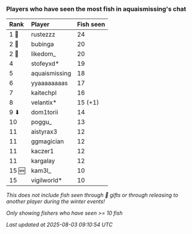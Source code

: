 ### Players who have seen the most fish in aquaismissing's chat

| Rank  | Player        | Fish seen |
|:------|:--------------|:----------|
| 1 🥇  | rustezzz      | 24        |
| 2 🥈  | bubinga       | 20        |
| 2 🥈  | likedom_      | 20        |
| 4     | stofeyxd*     | 19        |
| 5     | aquaismissing | 18        |
| 6     | yyaaaaaaaas   | 17        |
| 7     | kaitechpl     | 16        |
| 8     | velantix*     | 15 (+1)   |
| 9 ⬇   | dom1torii     | 14        |
| 10    | poggu_        | 13        |
| 11    | aistyrax3     | 12        |
| 11    | ggmagician    | 12        |
| 11    | kaczer1       | 12        |
| 11    | kargalay      | 12        |
| 15 🆕 | kam3l_        | 10        |
| 15    | vigilworld*   | 10        |

_This does not include fish seen through 🎁 gifts or through releasing to another player during the winter events!_

_Only showing fishers who have seen >= 10 fish_

_Last updated at 2025-08-03 09:10:54 UTC_